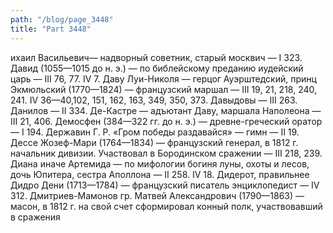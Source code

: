 ```yaml
---
path: "/blog/page_3448"
title: "Part 3448"
---
```


ихаил Васильевич— надворный советник, старый москвич — I 323.
Давид (1055—1015 до н. э.) — по библейскому преданию иудейский царь — III 76, 77. IV 7.
Даву Луи-Николя — герцог Ауэрштедский, принц Экмюльский (1770—1824) — французский маршал — III 19, 21, 218, 240, 241. IV 36—40,102, 151, 162, 163, 349, 350, 373.
Давыдовы — III 263.
Данилов — II 334.
Де-Кастре — адъютант Даву, маршала Наполеона — III 21, 406.
Демосфен (384—322 гг. до н. э.) — древне-греческий оратор — I 194.
Державин Г. Р. «Гром победы раздавайся» — гимн — II 19.
Дессе Жозеф-Мари (1764—1834) — французский генерал, в 1812 г. начальник дивизии. Участвовал в Бородинском сражении — III 218, 239.
Диана иначе Артемида — по мифологии богиня луны, охоты и лесов, дочь Юпитера, сестра Аполлона — II 258. IV 18.
Дидерот, правильнее Дидро Дени (1713—1784) — французский писатель энциклопедист — IV 312.
Дмитриев-Мамонов гр. Матвей Александрович (1790—1863) — масон, в 1812 г. на свой счет сформировал конный полк, участвовавший в сражения

